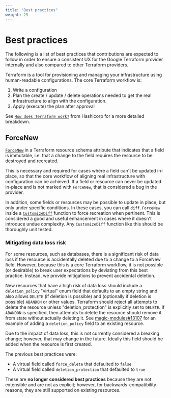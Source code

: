 ```yaml
---
title: "Best practices"
weight: 25
---
```


# Best practices

The following is a list of best practices that contributions are expected to follow in order to ensure a consistent UX for the Google Terraform provider internally and also compared to other Terraform providers.

Terraform is a tool for provisioning and managing your infrastructure using human-readable configurations. The core Terraform workflow is:

1. Write a configuration
2. Plan the create / update / delete operations needed to get the real infrastructure to align with the configuration.
3. Apply (execute) the plan after approval

See [`How does Terraform work?`](https://developer.hashicorp.com/terraform/intro#how-does-terraform-work) from Hashicorp for a more detailed breakdown.

## ForceNew

[`ForceNew`](https://developer.hashicorp.com/terraform/intro#how-does-terraform-work) in a Terraform resource schema attribute that indicates that a field is immutable, i.e. that a change to the field requires the resource to be destroyed and recreated.

This is necessary and required for cases where a field can't be updated in-place, so that the core workflow of aligning real infrastructure with configuration can be achieved. If a field or resource can never be updated in-place and is not marked with `ForceNew`, that is considered a bug in the provider.

In addition, some fields or resources may be possible to update in place, but only under specific conditions. In these cases, you can call `diff.ForceNew` inside a [`CustomizeDiff`](https://developer.hashicorp.com/terraform/plugin/sdkv2/resources/customizing-differences) function to force recreation when pertinent. This is considered a good and useful enhancement in cases where it doesn't introduce undue complexity. Any `CustomizeDiff` function like this should be thoroughly unit tested.

### Mitigating data loss risk

For some resources, such as databases, there is a significant risk of data loss if the resource is accidentally deleted due to a change to a ForceNew field. However, because this is a core Terraform workflow, it is not possible (or desirable) to break user expectations by deviating from this best practice. Instead, we provide mitigations to prevent accidental deletion.

New resources that have a high risk of data loss should include a `deletion_policy` "virtual" enum field that defaults to an empty string and also allows `DELETE` (if deletion is possible) and (optionally if deletion is possible) `ABANDON` or other values. Terraform should reject all attempts to delete the resource unless "deletion_protection" is explicitly set to `DELETE`. If `ABANDON` is specified, then attempts to delete the resource should remove it from state without actually deleting it. See [magic-modules#13107](https://github.com/hashicorp/terraform-provider-google/pull/13107) for an example of adding a `deletion_policy` field to an existing resource.

Due to the impact of data loss, this is not currently considered a breaking change; however, that may change in the future. Ideally this field should be added when the resource is first created.

The previous best practices were:

- A virtual field called `force_delete` that defaulted to `false`
- A virtual field called `deletion_protection` that defaulted to `true`

These are **no longer considered best practices** because they are not extensible and are not as explicit; however, for backwards-compatibility reasons, they are still supported on existing resources.
